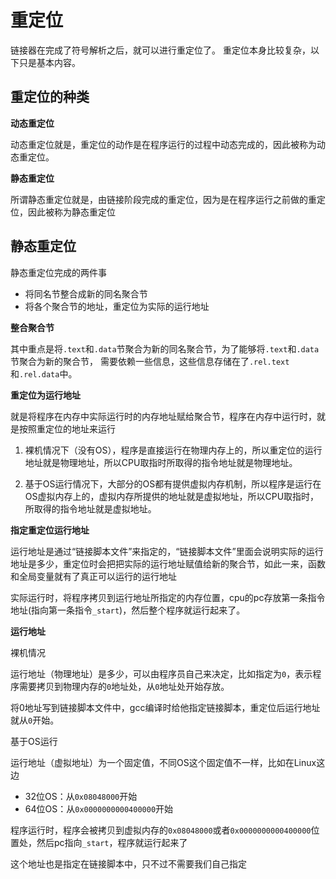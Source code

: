 # 重定位

链接器在完成了符号解析之后，就可以进行重定位了。 重定位本身比较复杂，以下只是基本内容。

## 重定位的种类

**动态重定位**

动态重定位就是，重定位的动作是在程序运行的过程中动态完成的，因此被称为动态重定位。

**静态重定位**

所谓静态重定位就是，由链接阶段完成的重定位，因为是在程序运行之前做的重定位，因此被称为静态重定位

## 静态重定位

静态重定位完成的两件事

- 将同名节整合成新的同名聚合节
- 将各个聚合节的地址，重定位为实际的运行地址

**整合聚合节**

其中重点是将`.text`和`.data`节聚合为新的同名聚合节，为了能够将`.text`和`.data`节聚合为新的聚合节， 需要依赖一些信息，这些信息存储在了`.rel.text`和`.rel.data`中。

**重定位为运行地址**

就是将程序在内存中实际运行时的内存地址赋给聚合节，程序在内存中运行时，就是按照重定位的地址来运行

1. 裸机情况下（没有OS），程序是直接运行在物理内存上的，所以重定位的运行地址就是物理地址，所以CPU取指时所取得的指令地址就是物理地址。

2. 基于OS运行情况下，大部分的OS都有提供虚拟内存机制，所以程序是运行在OS虚拟内存上的，虚拟内存所提供的地址就是虚拟地址，所以CPU取指时，所取得的指令地址就是虚拟地址。

**指定重定位运行地址**

运行地址是通过“链接脚本文件”来指定的，“链接脚本文件”里面会说明实际的运行地址是多少，重定位时会把把实际的运行地址赋值给新的聚合节，如此一来，函数和全局变量就有了真正可以运行的运行地址

实际运行时，将程序拷贝到运行地址所指定的内存位置，cpu的pc存放第一条指令地址(指向第一条指令`_start`)，然后整个程序就运行起来了。

**运行地址**

裸机情况

运行地址（物理地址）是多少，可以由程序员自己来决定，比如指定为`0`，表示程序需要拷贝到物理内存的`0`地址处，从`0`地址处开始存放。

将0地址写到链接脚本文件中，gcc编译时给他指定链接脚本，重定位后运行地址就从`0`开始。

基于OS运行

运行地址（虚拟地址）为一个固定值，不同OS这个固定值不一样，比如在Linux这边

- 32位OS：从`0x08048000`开始
- 64位OS：从`0x0000000000400000`开始

程序运行时，程序会被拷贝到虚拟内存的`0x08048000`或者`0x0000000000400000`位置处，然后pc指向`_start`，程序就运行起来了

这个地址也是指定在链接脚本中，只不过不需要我们自己指定
